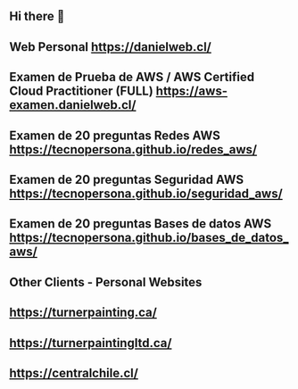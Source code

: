 ## Hi there 👋
Web Personal
https://danielweb.cl/
-----
Examen de Prueba de AWS / AWS Certified Cloud Practitioner (FULL)
https://aws-examen.danielweb.cl/
-----
Examen de 20 preguntas Redes AWS
https://tecnopersona.github.io/redes_aws/
----
Examen de 20 preguntas Seguridad AWS
https://tecnopersona.github.io/seguridad_aws/
----
Examen de 20 preguntas Bases de datos AWS
https://tecnopersona.github.io/bases_de_datos_aws/
----
Other Clients - Personal Websites
----
https://turnerpainting.ca/
----
https://turnerpaintingltd.ca/
----
https://centralchile.cl/
----
<!--
**TecnoPersona/tecnopersona** is a ✨ _special_ ✨ repository because its `README.md` (this file) appears on your GitHub profile.

Here are some ideas to get you started:

- 🔭 I’m currently working on ...
- 🌱 I’m currently learning ...
- 👯 I’m looking to collaborate on ...
- 🤔 I’m looking for help with ...
- 💬 Ask me about ...
- 📫 How to reach me: ...
- 😄 Pronouns: ...
- ⚡ Fun fact: ...
-->


